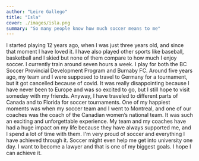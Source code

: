 ```yaml
---
author: "Leire Gallego"
title: "Isla"
cover: ./images/isla.png
summary: "So many people know how much soccer means to me"
---
```


I started playing 12 years ago, when I was just three years old, and since that moment I have
loved it. I have also played other sports like baseball, basketball and I skied but none of them
compare to how much I enjoy soccer. I currently train around seven hours a week.
I play for both the BC Soccer Provincial Development Program and Burnaby FC.
Around five years ago, my team and I were supposed to travel to Germany for a tournament,
but it got cancelled because of covid. It was really disappointing because I have never been to
Europe and was so excited to go, but I still hope to visit someday with my friends. Anyway, I
have traveled to different parts of Canada and to Florida for soccer tournaments.
One of my happiest moments was when my soccer team and I went to Montreal, and one of
our coaches was the coach of the Canadian women’s national team. It was such an exciting and
unforgettable experience.
My team and my coaches have had a huge impact on my life because they have always
supported me, and I spend a lot of time with them. I'm very proud of soccer and everything I
have achieved through it.
Soccer might even help me get into university one day. I want to become a lawyer and that is
one of my biggest goals. I hope I can achieve it.